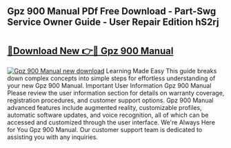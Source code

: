 ## Gpz 900 Manual PDf Free Download - Part-Swg Service Owner Guide - User Repair Edition hS2rj

# <h2><a href="http://bc63462.oget.top/?id=Gpz+900+Manual">🔗Download New 👉🔴 Gpz 900 Manual</a></h2>

[![Gpz 900 Manual new download](https://i.imgur.com/5g1atiW.png)](http://bc63462.oget.top/?id=Gpz+900+Manual)
Learning Made Easy This guide breaks down complex concepts into simple steps for effortless understanding of your new Gpz 900 Manual. Important User Information Gpz 900 Manual Please review the user information section for details on warranty coverage, registration procedures, and customer support options. Gpz 900 Manual advanced features include augmented reality, customizable profiles, automatic software updates, and voice recognition, all of which can be accessed and customized through the user interface. We're Always Here for You Gpz 900 Manual. Our customer support team is dedicated to assisting you with any inquiries.
